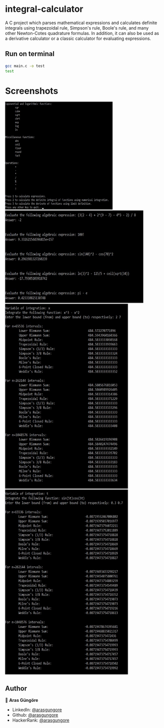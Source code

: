 # integral-calculator
A C project which parses mathematical expressions and calculates definite integrals using trapezoidal rule, Simpson's rule, Boole's rule, and many other Newton-Cotes quadrature formulas. In addition, it can also be used as a derivative calculator or a classic calculator for evaluating expressions.

## Run on terminal

```sh
gcc main.c -o test
test
```

# Screenshots

<p float="left">
  <img alt="Screenshot" src="https://github.com/arasgungore/integral-calculator/blob/main/Screenshots/title_screen.jpg" width="350" height="350" />
  <img alt="Screenshot" src="https://github.com/arasgungore/integral-calculator/blob/main/Screenshots/calculator.jpg" width="450" height="300" />
  <img alt="Screenshot" src="https://github.com/arasgungore/integral-calculator/blob/main/Screenshots/integral_1.jpg" width="400" height="600" />
  <img alt="Screenshot" src="https://github.com/arasgungore/integral-calculator/blob/main/Screenshots/integral_2.jpg" width="400" height="600" />
</p>

## Author

👤 **Aras Güngöre**

* LinkedIn: [@arasgungore](https://www.linkedin.com/in/arasgungore)
* Github: [@arasgungore](https://github.com/arasgungore)
* HackerRank: [@arasgungore](https://www.hackerrank.com/arasgungore)
